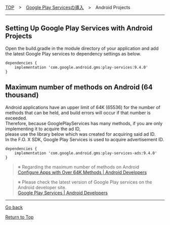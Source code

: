 [TOP](../../README.md)　>　[Google Play Servicesの導入](../README.md)　>　Android Projects

---

## Setting Up Google Play Services with Android Projects

Open the build.gradle in the module directory of your application and add the latest Google Play services to dependency settings as below.

```
dependencies {
	implementation 'com.google.android.gms:play-services:9.4.0'
}
```

## Maximum number of methods on Android (64 thousand)

Android applications have an upper limit of 64K (65536) for the number of methods that can be held, and build errors will occur if that number is exceeded. <br>
Therefore, because GooglePlayServices has many methods, if you are only implementing it to acquire the ad ID, <br> please use the library below which was created for acquiring said ad ID. <br>
In the F.O. X SDK, Google Play Services is used to acquire advertisement ID.

```
dependencies {
	implementation 'com.google.android.gms:play-services-ads:9.4.0'
}
```

> ※ Regarding the maximum number of methods on Android<br>
[Configure Apps with Over 64K Methods | Android Developers](https://developer.android.com/studio/build/multidex.html)

> ※ Please check the latest version of Google Play services on the Android developer site.<br>
[Google Play Services | Android Developers](https://developer.android.com/google/play-services/index.html)


---
[Go back](../README.md)

[Return to Top](../../../README.md)
